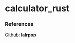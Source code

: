 # calculator_rust

### References

[Github: **lalrpop**](http://lalrpop.github.io/lalrpop/index.html)
